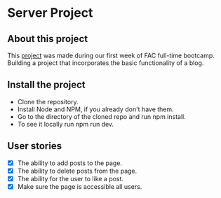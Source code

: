 # Server Project

## About this project

This [project](https://abby-abdulla-karwan-lisa.herokuapp.com/) was made during our first week of FAC full-time bootcamp. Building a project that incorporates the basic functionality of a blog.

## Install the project

- Clone the repository.
- Install Node and NPM, if you already don't have them.
- Go to the directory of the cloned repo and run npm install.
- To see it locally run npm run dev. 

## User stories

- [x] The ability to add posts to the page.
- [x] The ability to delete posts from the page.
- [x] The ability for the user to like a post.
- [x] Make sure the page is accessible all users.
